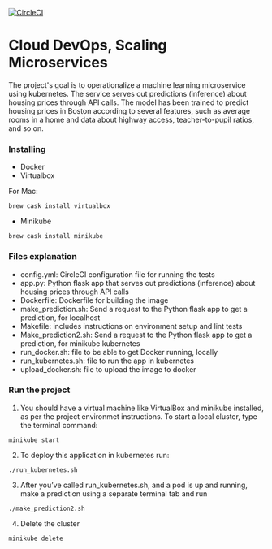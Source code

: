 [![CircleCI](https://circleci.com/gh/dhruveshshah1/devops4.svg?style=svg&circle-token=7a52a4956bc7241e7c926c860e4f2964adc5fb87)](https://app.circleci.com/pipelines/github/dhruveshshah1/devops4)

# Cloud DevOps, Scaling Microservices

The project's goal is to operationalize a machine learning microservice using kubernetes. The service serves out predictions (inference) about housing prices through API calls. The model has been trained to predict housing prices in Boston according to several features, such as average rooms in a home and data about highway access, teacher-to-pupil ratios, and so on.


### Installing

- Docker
- Virtualbox

For Mac:

```
brew cask install virtualbox
```

- Minikube

```
brew cask install minikube
```

### Files explanation
- config.yml: CircleCI configuration file for running the tests
- app.py: Python flask app that serves out predictions (inference) about housing prices through API calls
- Dockerfile: Dockerfile for building the image
- make_prediction.sh: Send a request to the Python flask app to get a prediction, for localhost
- Makefile: includes instructions on environment setup and lint tests
- Make_prediction2.sh: Send a request to the Python flask app to get a prediction, for minikube kubernetes
- run_docker.sh: file to be able to get Docker running, locally
- run_kubernetes.sh: file to run the app in kubernetes
- upload_docker.sh: file to upload the image to docker


### Run the project


1. You should have a virtual machine like VirtualBox and minikube installed, as per the project environmet instructions. To start a local cluster, type the terminal command: 
```
minikube start
```

2. To deploy this application in kubernetes run:
```
./run_kubernetes.sh
```

3. After you’ve called run_kubernetes.sh, and a pod is up and running, make a prediction using a separate terminal tab and run 
```
./make_prediction2.sh
```

4. Delete the cluster
```
minikube delete
```

